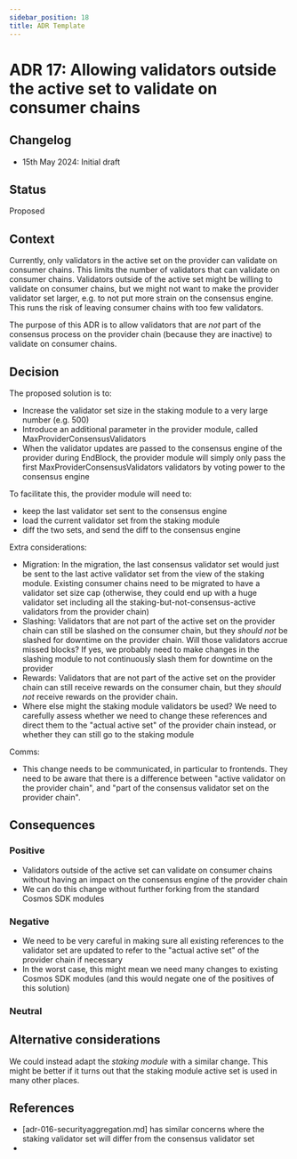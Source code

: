 ```yaml
---
sidebar_position: 18
title: ADR Template
---
```

# ADR 17: Allowing validators outside the active set to validate on consumer chains

## Changelog
* 15th May 2024: Initial draft


## Status

Proposed

## Context

Currently, only validators in the active set on the provider can validate on consumer chains.
This limits the number of validators that can validate on consumer chains. Validators outside of the active set might be willing
to validate on consumer chains, but we might not want to make the provider validator set larger, e.g. to not put more strain on the consensus engine.
This runs the risk of leaving consumer chains with too few validators.

The purpose of this ADR is to allow validators that are *not* part of the consensus process on the provider chain (because they are inactive)
to validate on consumer chains.

## Decision

The proposed solution is to:
* Increase the validator set size in the staking module to a very large number (e.g. 500)
* Introduce an additional parameter in the provider module, called MaxProviderConsensusValidators
* When the validator updates are passed to the consensus engine of the provider during EndBlock, the provider module will simply only pass the first MaxProviderConsensusValidators validators by voting power to the consensus engine

To facilitate this, the provider module will need to:
* keep the last validator set sent to the consensus engine
* load the current validator set from the staking module
* diff the two sets, and send the diff to the consensus engine

Extra considerations:
* Migration: In the migration, the last consensus validator set would just be sent to the last active validator set from the view of the staking module. Existing consumer chains need to be migrated to have a validator set size cap (otherwise, they could end up with a huge validator set including all the staking-but-not-consensus-active validators from the provider chain)
* Slashing: Validators that are not part of the active set on the provider chain can still be slashed on the consumer chain, but they *should not* be slashed for downtime on the provider chain. Will those validators accrue missed blocks? If yes, we probably need to make changes in the slashing module to not continuously slash them for downtime on the provider
* Rewards: Validators that are not part of the active set on the provider chain can still receive rewards on the consumer chain, but they *should not* receive rewards on the provider chain.
* Where else might the staking module validators be used? We need to carefully assess whether we need to change these references and direct them to the "actual active set" of the provider chain instead, or whether they can still go to the staking module

Comms:
* This change needs to be communicated, in particular to frontends. They need to be aware that there is a difference between "active validator on the provider chain", and "part of the consensus validator set on the provider chain".

## Consequences

### Positive

* Validators outside of the active set can validate on consumer chains without having an impact on the consensus engine of the provider chain
* We can do this change without further forking from the standard Cosmos SDK modules

### Negative

* We need to be very careful in making sure all existing references to the validator set are updated to refer to the "actual active set" of the provider chain if necessary
* In the worst case, this might mean we need many changes to existing Cosmos SDK modules (and this would negate one of the positives of this solution)

### Neutral

## Alternative considerations

We could instead adapt the *staking module* with a similar change.
This might be better if it turns out that the staking module active set is used in many other places.

## References

* [adr-016-securityaggregation.md] has similar concerns where the staking validator set will differ from the consensus validator set
* 
